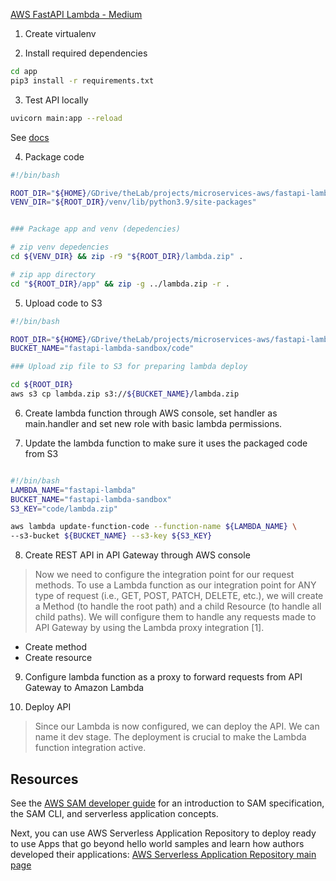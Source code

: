 [AWS FastAPI Lambda - Medium](https://medium.com/towards-data-science/fastapi-aws-robust-api-part-1-f67ae47390f9)

1. Create virtualenv

2. Install required dependencies

```bash
cd app
pip3 install -r requirements.txt
```

3. Test API locally
```bash
uvicorn main:app --reload
```
See [docs](http://localhost:8000/docs)

4. Package code

```bash
#!/bin/bash

ROOT_DIR="${HOME}/GDrive/theLab/projects/microservices-aws/fastapi-lambda-aws/"
VENV_DIR="${ROOT_DIR}/venv/lib/python3.9/site-packages"


### Package app and venv (depedencies)

# zip venv depedencies
cd ${VENV_DIR} && zip -r9 "${ROOT_DIR}/lambda.zip" .

# zip app directory
cd "${ROOT_DIR}/app" && zip -g ../lambda.zip -r .
```

5. Upload code to S3

```bash
#!/bin/bash

ROOT_DIR="${HOME}/GDrive/theLab/projects/microservices-aws/fastapi-lambda-aws/"
BUCKET_NAME="fastapi-lambda-sandbox/code"

### Upload zip file to S3 for preparing lambda deploy 

cd ${ROOT_DIR}
aws s3 cp lambda.zip s3://${BUCKET_NAME}/lambda.zip
```

6. Create lambda function through AWS console, set handler as main.handler and set new role with basic lambda permissions.

7. Update the lambda function to make sure it uses the packaged code from S3
```bash

#!/bin/bash
LAMBDA_NAME="fastapi-lambda"
BUCKET_NAME="fastapi-lambda-sandbox"
S3_KEY="code/lambda.zip"

aws lambda update-function-code --function-name ${LAMBDA_NAME} \
--s3-bucket ${BUCKET_NAME} --s3-key ${S3_KEY}
```

8. Create REST API in API Gateway through AWS console
> Now we need to configure the integration point for our request methods. To use a Lambda function as our integration point for ANY type of request (i.e., GET, POST, PATCH, DELETE, etc.), we will create a Method (to handle the root path) and a child Resource (to handle all child paths). We will configure them to handle any requests made to API Gateway by using the Lambda proxy integration [1].

  - Create method
  - Create resource

9. Configure lambda function as a proxy to forward requests from API Gateway to Amazon Lambda

10. Deploy API
> Since our Lambda is now configured, we can deploy the API. We can name it dev stage. The deployment is crucial to make the Lambda function integration active.


## Resources
See the [AWS SAM developer guide](https://docs.aws.amazon.com/serverless-application-model/latest/developerguide/what-is-sam.html) for an introduction to SAM specification, the SAM CLI, and serverless application concepts.

Next, you can use AWS Serverless Application Repository to deploy ready to use Apps that go beyond hello world samples and learn how authors developed their applications: [AWS Serverless Application Repository main page](https://aws.amazon.com/serverless/serverlessrepo/)

